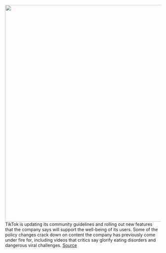 <img src='https://cdn.vox-cdn.com/thumbor/PEgpjlfdZG95syJcmyrPIVSnoMk=/0x0:2040x1360/1200x800/filters:focal(857x517:1183x843)/cdn.vox-cdn.com/uploads/chorus_image/image/70485525/acastro_190723_1777_tiktok_0003.0.0.jpg' width='700px' /><br/>
TikTok is updating its community guidelines and rolling out new features that the company says will support the well-being of its users. Some of the policy changes crack down on content the company has previously come under fire for, including videos that critics say glorify eating disorders and dangerous viral challenges.
<a href='https://www.theverge.com/2022/2/8/22924019/tiktok-bans-misgendering-deadnaming-disordered-eating'> Source <a/>